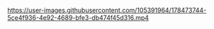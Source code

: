 https://user-images.githubusercontent.com/105391964/178473744-5ce4f936-4e92-4689-bfe3-db474f45d316.mp4
